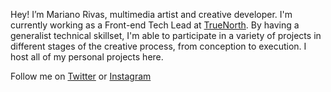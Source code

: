 Hey! I’m Mariano Rivas, multimedia artist and creative developer. I'm currently working as a Front-end Tech Lead at [TrueNorth](https://truenorth.co). By having a generalist technical skillset, I'm able to participate in a variety of projects in different stages of the creative process, from conception to execution. I host all of my personal projects here.

Follow me on [Twitter](https://twitter.com/colormono) or [Instagram](https://instagram.com/colormono)<!--  or [Behance](https://behance.com/colormono). -->
